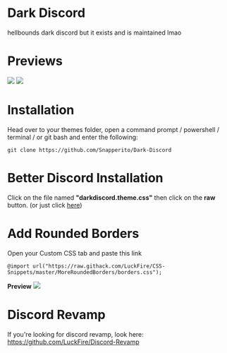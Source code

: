 # Dark Discord
 hellbounds dark discord but it exists and is maintained lmao

# Previews

![](https://cdn.discordapp.com/attachments/757721053379297423/761422431960432710/unknown.png)
![](https://cdn.discordapp.com/attachments/757721053379297423/761423393823916032/unknown.png)

# Installation
Head over to your themes folder, open a command prompt / powershell / terminal / or git bash and enter the following:
```
git clone https://github.com/Snapperito/Dark-Discord
```
# Better Discord Installation
Click on the file named **"darkdiscord.theme.css"** then click on the **raw** button. (or just click [here](https://raw.githubusercontent.com/Snapperito/Dark-Discord-BD/main/darkdiscord.theme.css))

# Add Rounded Borders
Open your Custom CSS tab and paste this link
```
@import url("https://raw.githack.com/LuckFire/CSS-Snippets/master/MoreRoundedBorders/borders.css");
```

**Preview**
![](https://cdn.discordapp.com/attachments/757721053379297423/761423997186473984/unknown.png)

# Discord Revamp
If you're looking for discord revamp, look here: https://github.com/LuckFire/Discord-Revamp
